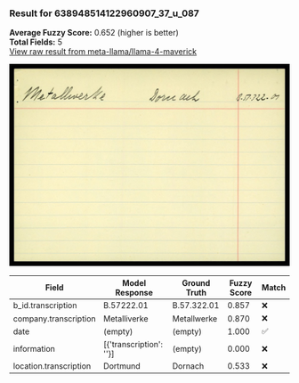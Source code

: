 ### Result for 638948514122960907_37_u_087
**Average Fuzzy Score:** 0.652 (higher is better)<br>
**Total Fields:** 5<br>
[View raw result from meta-llama/llama-4-maverick](https://github.com/RISE-UNIBAS/humanities_data_benchmark/blob/main/results/2025-10-24/T0333/request_T0333_638948514122960907_37_u_087.json)

<img src="https://github.com/RISE-UNIBAS/humanities_data_benchmark/blob/main/benchmarks/blacklist/images/638948514122960907_37_u_087.jpg?raw=true" alt="638948514122960907_37_u_087" width="600px">

| Field | Model Response | Ground Truth | Fuzzy Score | Match |
|-------|----------------|--------------|-------------|-------|
| b_id.transcription | B.57222.01 | B.57.322.01 | 0.857 | ❌ |
| company.transcription | Metalliverke | Metallwerke | 0.870 | ❌ |
| date | (empty) | (empty) | 1.000 | ✅ |
| information | [{'transcription': ''}] | (empty) | 0.000 | ❌ |
| location.transcription | Dortmund | Dornach | 0.533 | ❌ |

